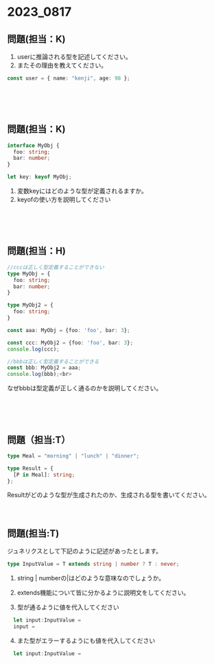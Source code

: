 # 2023_0817

## 問題(担当：K)

1. userに推論される型を記述してください。
2. またその理由を教えてください。<br>

```ts
const user = { name: "kenji", age: 98 };
```

<br />
<br />
<br />

## 問題(担当：K)

```ts
interface MyObj {
  foo: string;
  bar: number;
}

let key: keyof MyObj;
```
1. 変数keyにはどのような型が定義されるますか。
2. keyofの使い方を説明してください<br>

<br />
<br />
<br />



## 問題(担当：H)
```ts
//cccは正しく型定義することができない
type MyObj = {
  foo: string;
  bar: number;
}

type MyObj2 = {
  foo: string;
}

const aaa: MyObj = {foo: 'foo', bar: 3};

const ccc: MyObj2 = {foo: 'foo', bar: 3};
console.log(ccc);
```


```ts
//bbbは正しく型定義することができる
const bbb: MyObj2 = aaa;
console.log(bbb);<br>
```
なぜbbbは型定義が正しく通るのかを説明してください。


<br />
<br />
<br />

## 問題（担当:T）
```ts
type Meal = "morning" | "lunch" | "dinner";

type Result = {
  [P in Meal]: string;
};
```
Resultがどのような型が生成されたのか、生成される型を書いてください。
<br />
<br />
<br />

## 問題(担当:T)
ジュネリクスとして下記のように記述があったとします。
```ts
type InputValue = T extends string | number ? T : never;
```

1. string | numberの|はどのような意味なのでしょうか。
2. extends機能について皆に分かるように説明文をしてください。


3. 型が通るように値を代入してください
```ts
  let input:InputValue =
  input = 
```  

4. また型がエラーするようにも値を代入してください
```ts
  let input:InputValue =
```  
<br />
<br />
<br />